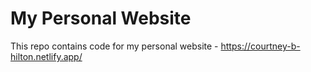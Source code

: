 # My Personal Website
This repo contains code for my personal website - https://courtney-b-hilton.netlify.app/
